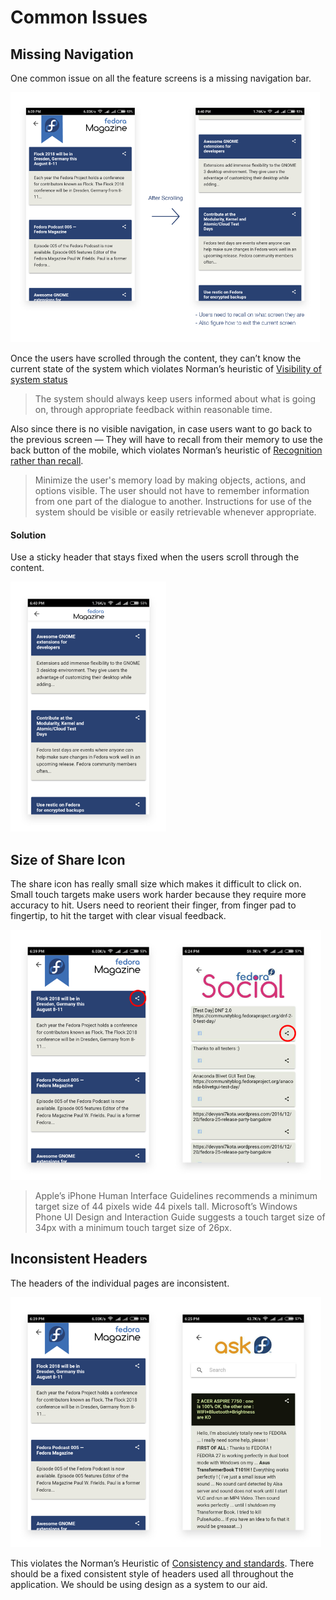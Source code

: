 # Common Issues
## Missing Navigation
One common issue on all the feature screens is a missing navigation bar.

<img src="./images/missingnavigation.png" height="400px" width="auto">

Once the users have scrolled through the content, they can’t know the current state of the system which violates Norman’s heuristic of [Visibility of system status](https://www.nngroup.com/articles/ten-usability-heuristics/) 
> The system should always keep users informed about what is going on, through appropriate feedback within reasonable time.

Also since there is no visible navigation, in case users want to go back to the previous screen — They will have to recall from their memory to use the back button of the mobile, which violates Norman’s heuristic of [Recognition rather than recall](https://www.nngroup.com/articles/ten-usability-heuristics/). 
> Minimize the user's memory load by making objects, actions, and options visible. The user should not have to remember information from one part of the dialogue to another. Instructions for use of the system should be visible or easily retrievable whenever appropriate.

#### Solution
Use a sticky header that stays fixed when the users scroll through the content.

<img src="./images/solutiontonav.png" height="400px" width="auto">

## Size of Share Icon
The share icon has really small size which makes it difficult to click on.
Small touch targets make users work harder because they require more accuracy to hit. Users need to reorient their finger, from finger pad to fingertip, to hit the target with clear visual feedback.

<img src="./images/smallicon.png" height="400px" width="auto">

> Apple’s iPhone Human Interface Guidelines recommends a minimum target size of 44 pixels wide 44 pixels tall. Microsoft’s Windows Phone UI Design and Interaction Guide suggests a touch target size of 34px with a minimum touch target size of 26px.

## Inconsistent Headers
The headers of the individual pages are inconsistent. 

<img src="./images/headers.png" height="400px" width="auto">

This violates the Norman’s Heuristic of [Consistency and standards](https://www.nngroup.com/articles/ten-usability-heuristics/). There should be a fixed consistent style of headers used all throughout the application. We should be using design as a system to our aid.
